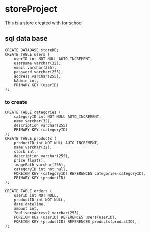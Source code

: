 # storeProject

This is a store created with for school

## sql data base

    CREATE DATABASE storeDB;
    CREATE TABLE users (
        userID int NOT NULL AUTO_INCREMENT,
        username varchar(32),
        email varchar(255),
        password varchar(255),
        address varchar(255),
        bAdmin int,
        PRIMARY KEY (userID)
    );

### to create

    CREATE TABLE categories (
        categoryID int NOT NULL AUTO_INCREMENT,
        name varchar(32),
        description varchar(255)
        PRIMARY KEY (categoryID)
    );
    CREATE TABLE products (
        productID int NOT NULL AUTO_INCREMENT,
        name varchar(32),
        stock int,
        description varchar(255),
        price float(),
        imagePath varchar(255),
        categoryID int not null,
        FOREIGN KEY (categoryID) REFERENCES categories(categoryID),
        PRIMARY KEY (productID)
    );

    CREATE TABLE orders (
        userID int NOT NULL,
        productID int NOT NULL,
        date dateTime,
        amount int,
        ?deliveryAdress? varchar(255),
        FOREIGN KEY (userID) REFERENCES users(userID),
        FOREIGN KEY (productID) REFERENCES products(productID),
    );
